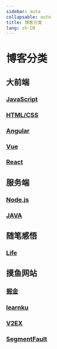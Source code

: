 ```yaml
---
sidebar: auto
collapsable: auto
title: 博客分类
lang: zh-CN
---
```


# 博客分类

## 大前端
### [JavaScript](/front/JavaScript/ "JavaScript")
### [HTML/CSS](/front/HTMLCSS/ "HTMLCSS")
### [Angular](/front/angular/ "angular")
### [Vue](/front/Vue/ "Vue")
### [React](/front/React/ "React")


## 服务端
### [Node.js](/server/nodejs/ "Node.js")
### [JAVA](/server/java/ "java")


## 随笔感悟
### [Life](/life/ "Life")


## 摸鱼网站

### [掘金](https://juejin.im/ "掘金")
### [learnku](https://learnku.com/topics "learnku")
### [V2EX](https://www.v2ex.com/ "V2EX")
### [SegmentFault](https://segmentfault.com/ "SegmentFault")


